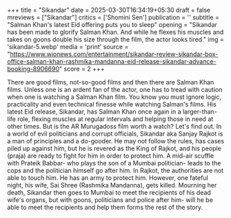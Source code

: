 +++
title = "Sikandar"
date = 2025-03-30T16:34:19+05:30
draft = false
mreviews = ["Sikandar"]
critics = ['Shomini Sen']
publication = ''
subtitle = "Salman Khan's latest Eid offering puts you to sleep"
opening = "Sikandar has been made to glorify  Salman Khan. And while he flexes his muscles and takes on goons double his size through the film, the actor looks tired."
img = 'sikandar-5.webp'
media = 'print'
source = "https://www.wionews.com/entertainment/sikandar-review-sikandar-box-office-salman-khan-rashmika-mandanna-eid-release-sikandar-advance-booking-8906690"
score = 2
+++

There are good films, not-so-good films and then there are Salman Khan films. Unless one is an ardent fan of the actor, one has to tread with caution when one is watching a Salman Khan film. You know you must ignore logic, practicality and even technical finesse while watching Salman's films. His latest Eid release, Sikandar, has Salman Khan once again in a larger-than-life role, flexing muscles at regular intervals and helping those in need at other times. But is the AR Murugadoss film worth a watch? Let's find out. In a world of evil politicians and corrupt officials, Sikandar aka Sanjay Rajkot is a man of principles and a do-gooder. He may not follow the rules, has cases piled up against him, but he is revered as the King of Rajkot, and his people (praja) are ready to fight for him in order to protect him. A mid-air scuffle with Prateik Babbar- who plays the son of a Mumbai politician- leads to the cops and the politician himself go after him. In Rajkot, the authorities are not able to touch him. He has an army to protect him. However, one fateful night, his wife, Sai Shree (Rashmika Mandanna), gets killed. Mourning her death, Sikandar then goes to Mumbai to meet the recipients of his dead wife's organs, but with goons, politicians and police after him- will he be able to meet the recipients and help them forms the rest of the story.
